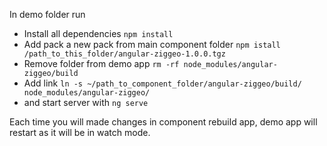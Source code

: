 In demo folder run 
- Install all dependencies `npm install`
- Add pack a new pack from main component folder `npm istall /path_to_this_folder/angular-ziggeo-1.0.0.tgz`
- Remove folder from demo app `rm -rf node_modules/angular-ziggeo/build`
- Add link `ln -s ~/path_to_component_folder/angular-ziggeo/build/ node_modules/angular-ziggeo/`
- and start server with `ng serve`

Each time you will made changes in component rebuild app, demo app will restart as it will be in watch mode.